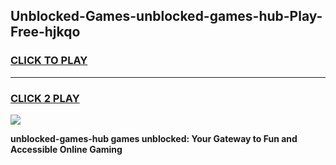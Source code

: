 
## Unblocked-Games-unblocked-games-hub-Play-Free-hjkqo
<h3>
<a href="https://premium76.site?title=unblocked-games-hub&ref=24M">CLICK TO PLAY</a></h3>
<hr>

<h3>
<a href="https://premium76.site?title=unblocked-games-hub&ref=24M">CLICK 2 PLAY</a>
  
</h3>

<a href="https://premium76.site?title=unblocked-games-hub&ref=24M"><img src="https://clearcache.store/games.png"></a>


**unblocked-games-hub games unblocked: Your Gateway to Fun and Accessible Online Gaming**
